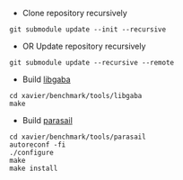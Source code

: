 * Clone repository recursively
```
git submodule update --init --recursive
```
* OR Update repository recursively
```
git submodule update --recursive --remote
```
* Build [libgaba](https://github.com/ocxtal/libgaba)
```
cd xavier/benchmark/tools/libgaba
make
```
* Build [parasail](https://github.com/jeffdaily/parasail#compiling-and-installing)
```
cd xavier/benchmark/tools/parasail
autoreconf -fi
./configure
make 
make install
```
